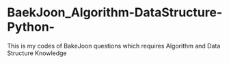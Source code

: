 # BaekJoon_Algorithm-DataStructure-Python-
This is my codes of BakeJoon questions which requires Algorithm and Data Structure Knowledge

